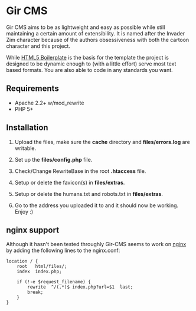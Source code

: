 # Gir CMS

Gir CMS aims to be as lightweight and easy as possible while still maintaining a
certain amount of extensibility. It is named after the Invader Zim character
because of the authors obsessiveness with both the cartoon character and this
project.

While [HTML5 Boilerplate][html5boilerplate] is the basis for the template the
project is designed to be dynamic enough to (with a little effort) serve most
text based formats. You are also able to code in any standards you want.

## Requirements

* Apache 2.2+ w/mod_rewrite
* PHP 5+

## Installation

1. Upload the files, make sure the **cache** directory and **files/errors.log**
are writable.

2. Set up the **files/config.php** file.

3. Check/Change RewriteBase in the root **.htaccess** file.

4. Setup or delete the favicon(s) in **files/extras**.

5. Setup or delete the humans.txt and robots.txt in **files/extras**.

6. Go to the address you uploaded it to and it should now be working. Enjoy :)

## nginx support

Although it hasn't been tested throughly Gir-CMS seems to work on [nginx][nginx] by adding the following lines to the nginx.conf:

    location / {
        root   html/files/;
        index  index.php;
        
        if (!-e $request_filename) {
            rewrite  ^/(.*)$ index.php?url=$1  last;
            break;
        }
    }

[html5boilerplate]: http://html5boilerplate.com
[nginx]: http://nginx.org
